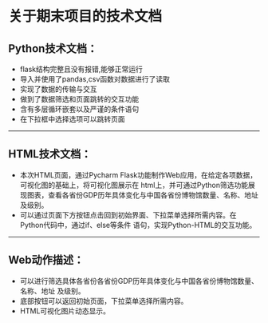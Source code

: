 # 关于期末项目的技术文档

## Python技术文档：

+ flask结构完整且没有报错,能够正常运行
+ 导入并使用了pandas,csv函数对数据进行了读取
+ 实现了数据的传输与交互
+ 做到了数据筛选和页面跳转的交互功能
+ 含有多层循环嵌套以及严谨的条件语句
+ 在下拉框中选择选项可以跳转页面
---

## HTML技术文档：

+ 本次HTML页面，通过Pycharm Flask功能制作Web应用，在给定各项数据，可视化图的基础上，将可视化图展示在
html上，并可通过Python筛选功能展现图表，查看各省份GDP历年具体变化与中国各省份博物馆数量、名称、地址
及级别。
+ 可以通过页面下方按钮点击回到初始界面、下拉菜单选择所需内容。在Python代码中，通过if、else等条件
语句，实现Python-HTML的交互功能。

---

## Web动作描述：

+ 可以进行筛选具体各省份各省份GDP历年具体变化与中国各省份博物馆数量、名称、地址
及级别。
+ 底部按钮可以返回初始页面，下拉菜单选择所需内容。
+ HTML可视化图片动态显示。
